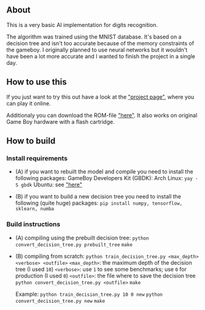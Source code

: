 ## About
This is a very basic AI implementation for digits recognition.

The algorithm was trained using the MNIST database. It's based on a decision tree and isn't too accurate because of the memory constraints of the gameboy. I originally planned to use neural networks but it wouldn't have been a lot more accurate and I wanted to finish the project in a single day.

## How to use this
If you just want to try this out have a look at the ["project page"](https://z80z80z80.itch.io/gameboy-ai), where you can play it online.

Additionaly you can download the ROM-file ["here"](""). It also works on original Game Boy hardware with a flash cartridge.

## How to build
### Install requirements
- (A) if you want to rebuilt the model and compile you need to install the following packages:
   GameBoy Developers Kit (GBDK):
   Arch Linux: `yay -S gbdk`
   Ubuntu: see ["here"](https://github.com/gheja/gbdk)
   
- (B) if you want to build a new decision tree you need to install the following (quite huge) packages:
   `pip install numpy, tensorflow, sklearn, numba`

### Build instructions 
- (A) compiling using the prebuilt decision tree:
   `python convert_decision_tree.py prebuilt_tree`
   `make`

- (B) compiling from scratch:
   `python train_decision_tree.py <max_depth> <verbose> <outfile>`
      `<max_depth>`: the maximum depth of the decision tree (I used `10`)
      `<verbose>`: use `1` to see some benchmarks; use `0` for production (I used `0`)
      `<outfile>`: the file where to save the decision tree
   `python convert_decision_tree.py <outfile>`
   `make`

   Example: 
   `python train_decision_tree.py 10 0 new`
   `python convert_decision_tree.py new`
   `make`
